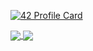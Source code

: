 
[![42 Profile Card](https://1337-readme.vercel.app/api/profile?cursus=42cursus&login=obouykou)](https://github.com/mohouyizme/1337-readme)

<a href="https://github.com/ombhd?tab=repositories">
  <img align="center" src="https://github-readme-stats.vercel.app/api/top-langs/?username=ombhd&theme=dark"/>
</a>

<a href="https://github.com/ombhd?tab=repositories">
 <img align="center" src="https://github-readme-stats.vercel.app/api?username=ombhd&line_height=40&show_icons=true&theme=dark">
</a>
